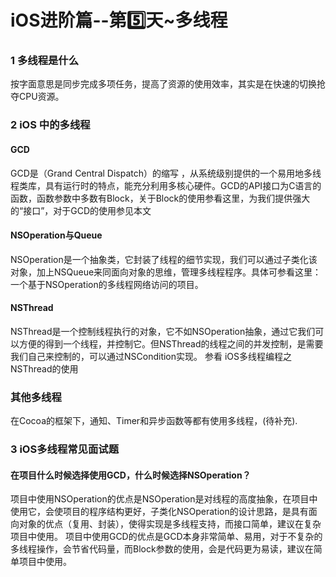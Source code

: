 # iOS进阶篇--第5️⃣天~多线程

### 1 多线程是什么
按字面意思是同步完成多项任务，提高了资源的使用效率，其实是在快速的切换抢夺CPU资源。

### 2 iOS 中的多线程

#### GCD
GCD是（Grand Central Dispatch）的缩写 ，从系统级别提供的一个易用地多线程类库，具有运行时的特点，能充分利用多核心硬件。GCD的API接口为C语言的函数，函数参数中多数有Block，关于Block的使用参看这里，为我们提供强大的“接口”，对于GCD的使用参见本文


#### NSOperation与Queue
NSOperation是一个抽象类，它封装了线程的细节实现，我们可以通过子类化该对象，加上NSQueue来同面向对象的思维，管理多线程程序。具体可参看这里：一个基于NSOperation的多线程网络访问的项目。

#### NSThread
NSThread是一个控制线程执行的对象，它不如NSOperation抽象，通过它我们可以方便的得到一个线程，并控制它。但NSThread的线程之间的并发控制，是需要我们自己来控制的，可以通过NSCondition实现。
参看
iOS多线程编程之NSThread的使用


### 其他多线程
在Cocoa的框架下，通知、Timer和异步函数等都有使用多线程，(待补充).



### 3 iOS多线程常见面试题
#### 在项目什么时候选择使用GCD，什么时候选择NSOperation？
项目中使用NSOperation的优点是NSOperation是对线程的高度抽象，在项目中使用它，会使项目的程序结构更好，子类化NSOperation的设计思路，是具有面向对象的优点（复用、封装），使得实现是多线程支持，而接口简单，建议在复杂项目中使用。
项目中使用GCD的优点是GCD本身非常简单、易用，对于不复杂的多线程操作，会节省代码量，而Block参数的使用，会是代码更为易读，建议在简单项目中使用。


